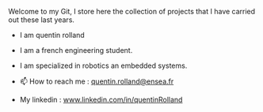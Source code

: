 Welcome to my Git,
I store here the collection of projects that I have carried out these last years.


- I am quentin rolland 
- I am a french engineering student.
- I am specialized in robotics an embedded systems. 

- 📫 How to reach me : quentin.rolland@ensea.fr
- My linkedin : www.linkedin.com/in/quentinRolland

